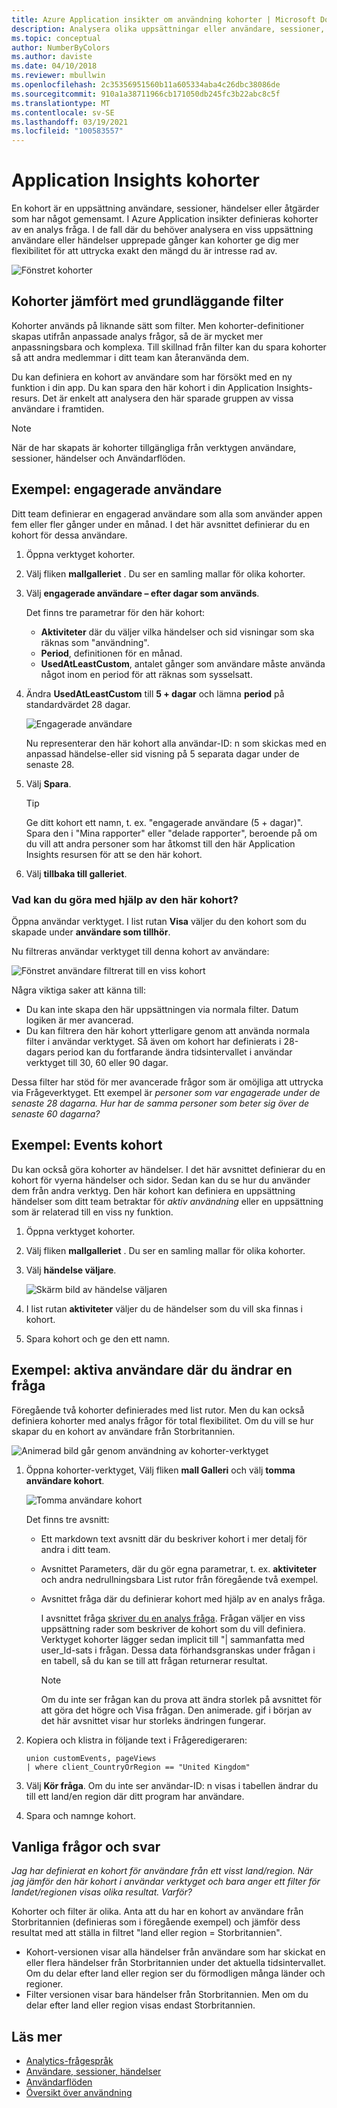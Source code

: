 ```yaml
---
title: Azure Application insikter om användning kohorter | Microsoft Docs
description: Analysera olika uppsättningar eller användare, sessioner, händelser eller åtgärder som har något gemensamt
ms.topic: conceptual
author: NumberByColors
ms.author: daviste
ms.date: 04/10/2018
ms.reviewer: mbullwin
ms.openlocfilehash: 2c35356951560b11a605334aba4c26dbc38086de
ms.sourcegitcommit: 910a1a38711966cb171050db245fc3b22abc8c5f
ms.translationtype: MT
ms.contentlocale: sv-SE
ms.lasthandoff: 03/19/2021
ms.locfileid: "100583557"
---
```

# <a name="application-insights-cohorts"></a>Application Insights kohorter

En kohort är en uppsättning användare, sessioner, händelser eller åtgärder som har något gemensamt. I Azure Application insikter definieras kohorter av en analys fråga. I de fall där du behöver analysera en viss uppsättning användare eller händelser upprepade gånger kan kohorter ge dig mer flexibilitet för att uttrycka exakt den mängd du är intresse rad av.

![Fönstret kohorter](./media/usage-cohorts/001.png)

## <a name="cohorts-versus-basic-filters"></a>Kohorter jämfört med grundläggande filter

Kohorter används på liknande sätt som filter. Men kohorter-definitioner skapas utifrån anpassade analys frågor, så de är mycket mer anpassningsbara och komplexa. Till skillnad från filter kan du spara kohorter så att andra medlemmar i ditt team kan återanvända dem.

Du kan definiera en kohort av användare som har försökt med en ny funktion i din app. Du kan spara den här kohort i din Application Insights-resurs. Det är enkelt att analysera den här sparade gruppen av vissa användare i framtiden.

> [!NOTE]
> När de har skapats är kohorter tillgängliga från verktygen användare, sessioner, händelser och Användarflöden.

## <a name="example-engaged-users"></a>Exempel: engagerade användare

Ditt team definierar en engagerad användare som alla som använder appen fem eller fler gånger under en månad. I det här avsnittet definierar du en kohort för dessa användare.

1. Öppna verktyget kohorter.

2. Välj fliken **mallgalleriet** . Du ser en samling mallar för olika kohorter.

3. Välj **engagerade användare – efter dagar som används**.

    Det finns tre parametrar för den här kohort:
    * **Aktiviteter** där du väljer vilka händelser och sid visningar som ska räknas som "användning".
    * **Period**, definitionen för en månad.
    * **UsedAtLeastCustom**, antalet gånger som användare måste använda något inom en period för att räknas som sysselsatt.

4. Ändra **UsedAtLeastCustom** till **5 + dagar** och lämna **period** på standardvärdet 28 dagar.

    ![Engagerade användare](./media/usage-cohorts/003.png)

    Nu representerar den här kohort alla användar-ID: n som skickas med en anpassad händelse-eller sid visning på 5 separata dagar under de senaste 28.

5. Välj **Spara**.

   > [!TIP]
   > Ge ditt kohort ett namn, t. ex. "engagerade användare (5 + dagar)". Spara den i "Mina rapporter" eller "delade rapporter", beroende på om du vill att andra personer som har åtkomst till den här Application Insights resursen för att se den här kohort.

6. Välj **tillbaka till galleriet**.

### <a name="what-can-you-do-by-using-this-cohort"></a>Vad kan du göra med hjälp av den här kohort?

Öppna användar verktyget. I list rutan **Visa** väljer du den kohort som du skapade under **användare som tillhör**.

Nu filtreras användar verktyget till denna kohort av användare:

![Fönstret användare filtrerat till en viss kohort](./media/usage-cohorts/004.png)

Några viktiga saker att känna till:

* Du kan inte skapa den här uppsättningen via normala filter. Datum logiken är mer avancerad.
* Du kan filtrera den här kohort ytterligare genom att använda normala filter i användar verktyget. Så även om kohort har definierats i 28-dagars period kan du fortfarande ändra tidsintervallet i användar verktyget till 30, 60 eller 90 dagar.

Dessa filter har stöd för mer avancerade frågor som är omöjliga att uttrycka via Frågeverktyget. Ett exempel är _personer som var engagerade under de senaste 28 dagarna. Hur har de samma personer som beter sig över de senaste 60 dagarna?_

## <a name="example-events-cohort"></a>Exempel: Events kohort

Du kan också göra kohorter av händelser. I det här avsnittet definierar du en kohort för vyerna händelser och sidor. Sedan kan du se hur du använder dem från andra verktyg. Den här kohort kan definiera en uppsättning händelser som ditt team betraktar för _aktiv användning_ eller en uppsättning som är relaterad till en viss ny funktion.

1. Öppna verktyget kohorter.

2. Välj fliken **mallgalleriet** . Du ser en samling mallar för olika kohorter.

3. Välj **händelse väljare**.

    ![Skärm bild av händelse väljaren](./media/usage-cohorts/006.png)

4. I list rutan **aktiviteter** väljer du de händelser som du vill ska finnas i kohort.

5. Spara kohort och ge den ett namn.

## <a name="example-active-users-where-you-modify-a-query"></a>Exempel: aktiva användare där du ändrar en fråga

Föregående två kohorter definierades med list rutor. Men du kan också definiera kohorter med analys frågor för total flexibilitet. Om du vill se hur skapar du en kohort av användare från Storbritannien.

![Animerad bild går genom användning av kohorter-verktyget](./media/usage-cohorts/cohorts0001.gif)

1. Öppna kohorter-verktyget, Välj fliken **mall Galleri** och välj **tomma användare kohort**.

    ![Tomma användare kohort](./media/usage-cohorts/001.png)

    Det finns tre avsnitt:
   * Ett markdown text avsnitt där du beskriver kohort i mer detalj för andra i ditt team.

   * Avsnittet Parameters, där du gör egna parametrar, t. ex. **aktiviteter** och andra nedrullningsbara List rutor från föregående två exempel.

   * Avsnittet fråga där du definierar kohort med hjälp av en analys fråga.

     I avsnittet fråga [skriver du en analys fråga](/azure/kusto/query). Frågan väljer en viss uppsättning rader som beskriver de kohort som du vill definiera. Verktyget kohorter lägger sedan implicit till "| sammanfatta med user_Id-sats i frågan. Dessa data förhandsgranskas under frågan i en tabell, så du kan se till att frågan returnerar resultat.

     > [!NOTE]
     > Om du inte ser frågan kan du prova att ändra storlek på avsnittet för att göra det högre och Visa frågan. Den animerade. gif i början av det här avsnittet visar hur storleks ändringen fungerar.

2. Kopiera och klistra in följande text i Frågeredigeraren:

    ```KQL
    union customEvents, pageViews
    | where client_CountryOrRegion == "United Kingdom"
    ```

3. Välj **Kör fråga**. Om du inte ser användar-ID: n visas i tabellen ändrar du till ett land/en region där ditt program har användare.

4. Spara och namnge kohort.

## <a name="frequently-asked-questions"></a>Vanliga frågor och svar

_Jag har definierat en kohort för användare från ett visst land/region. När jag jämför den här kohort i användar verktyget och bara anger ett filter för landet/regionen visas olika resultat. Varför?_

Kohorter och filter är olika. Anta att du har en kohort av användare från Storbritannien (definieras som i föregående exempel) och jämför dess resultat med att ställa in filtret "land eller region = Storbritannien".

* Kohort-versionen visar alla händelser från användare som har skickat en eller flera händelser från Storbritannien under det aktuella tidsintervallet. Om du delar efter land eller region ser du förmodligen många länder och regioner.
* Filter versionen visar bara händelser från Storbritannien. Men om du delar efter land eller region visas endast Storbritannien.

## <a name="learn-more"></a>Läs mer

* [Analytics-frågespråk](../logs/log-analytics-tutorial.md?toc=%2fazure%2fazure-monitor%2ftoc.json)
* [Användare, sessioner, händelser](usage-segmentation.md)
* [Användarflöden](usage-flows.md)
* [Översikt över användning](usage-overview.md)